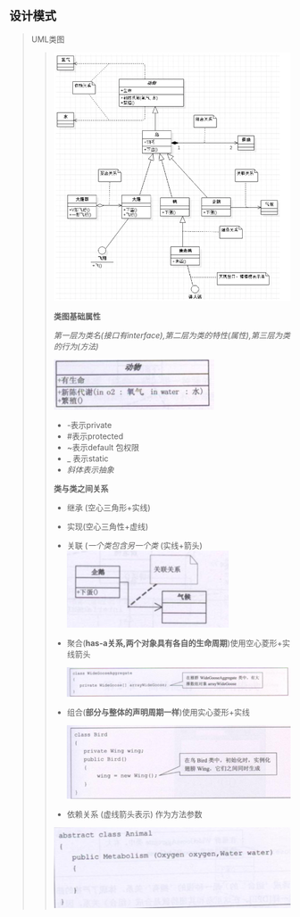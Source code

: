 ## 设计模式
> UML类图
>
> > ![image-20211017215348851](image-20211017215348851-4478830.png) 
> >
> > __类图基础属性__
> >
> > _第一层为类名(接口有interface),第二层为类的特性(属性),第三层为类的行为(方法)_
> >
> > ![image-20211017213952509](image-20211017213952509-4477995.png) 
> >
> > - -表示private
> > - #表示protected
> > - ~表示default 包权限
> > - _ 表示static
> > - _斜体表示抽象_
> >
> > __类与类之间关系__
> >
> > - 继承 (空心三角形+实线)
> > - 实现(空心三角性+虚线)
> > - 关联 (_一个类包含另一个类_ (实线+箭头) ![image-20211017214412284](image-20211017214412284-4478253-4478264.png) 
> > - 聚合(__has-a关系,两个对象具有各自的生命周期__)使用空心菱形+实线箭头
> >
> >   <img src="image-20211017214829906-4478510.png" alt="image-20211017214829906" style="zoom:70%;" /> 
> >
> > - 组合(__部分与整体的声明周期一样__)使用实心菱形+实线
> >
> >   ![image-20211017215011044](image-20211017215011044-4478612.png) 
> >
> > - 依赖关系 (虚线箭头表示) 作为方法参数
> >
> > ![image-20211017215140410](image-20211017215140410-4478702.png) 
> >
> > 